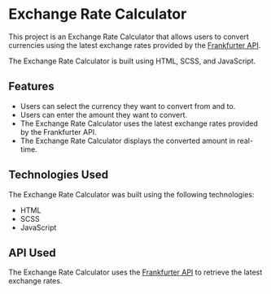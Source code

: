 # Exchange Rate Calculator

This project is an Exchange Rate Calculator that allows users to convert currencies using the latest exchange rates provided by the [Frankfurter API](https://api.frankfurter.app).

The Exchange Rate Calculator is built using HTML, SCSS, and JavaScript.

## Features

- Users can select the currency they want to convert from and to.
- Users can enter the amount they want to convert.
- The Exchange Rate Calculator uses the latest exchange rates provided by the Frankfurter API.
- The Exchange Rate Calculator displays the converted amount in real-time.

## Technologies Used

The Exchange Rate Calculator was built using the following technologies:

- HTML
- SCSS
- JavaScript

## API Used

The Exchange Rate Calculator uses the [Frankfurter API](https://api.frankfurter.app) to retrieve the latest exchange rates.


